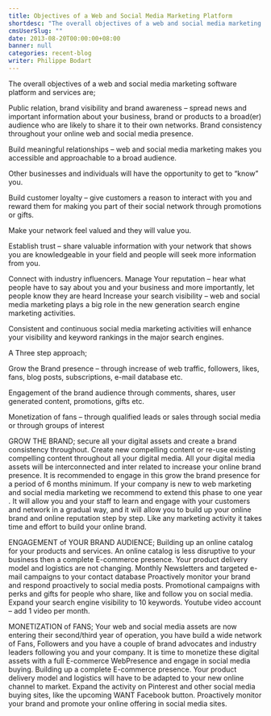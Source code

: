 ```yaml
---
title: Objectives of a Web and Social Media Marketing Platform
shortdesc: "The overall objectives of a web and social media marketing software platform and services are;   Public relation, brand visibility and brand awareness – spread news and important information about your business, brand or products to a broad(er) audience who are likely to share it to their own networks. Brand consistency throughout your online web and social media presence."
cmsUserSlug: ""
date: 2013-08-20T00:00:00+08:00
banner: null
categories: recent-blog
writer: Philippe Bodart
---
```


The overall objectives of a web and social media marketing software platform and services are; 

Public relation, brand visibility and brand awareness – spread news and important information about your business, brand or products to a broad(er) audience who are likely to share it to their own networks. Brand consistency throughout your online web and social media presence.

Build meaningful relationships – web and social media marketing makes you accessible and approachable to a broad audience. 

Other businesses and individuals will have the opportunity to get to “know” you. 

Build customer loyalty – give customers a reason to interact with you and reward them for making you part of their social network through promotions or gifts. 

Make your network feel valued and they will value you. 

Establish trust – share valuable information with your network that shows you are knowledgeable in your field and people will seek more information from you. 

Connect with industry influencers. Manage Your reputation – hear what people have to say about you and your business and more importantly, let people know they are heard Increase your search visibility – web and social media marketing plays a big role in the new generation search engine marketing activities. 

Consistent and continuous social media marketing activities will enhance your visibility and keyword rankings in the major search engines.

A Three step approach;

Grow the Brand presence – through increase of web traffic, followers, likes, fans, blog posts, subscriptions, e-mail database etc. 

Engagement of the brand audience through comments, shares, user generated content, promotions, gifts etc. 

Monetization of fans – through qualified leads or sales through social media or through groups of interest

GROW THE BRAND; secure all your digital assets and create a brand consistency throughout. Create new compelling content or re-use existing compelling content throughout all your digital media. All your digital media assets will be interconnected and inter related to increase your online brand presence. It is recommended to engage in this grow the brand presence for a period of 6 months minimum. If your company is new to web marketing and social media marketing we recommend to extend this phase to one year . It will allow you and your staff to learn and engage with your customers and network in a gradual way, and it will allow you to build up your online brand and online reputation step by step. Like any marketing activity it takes time and effort to build your online brand.

ENGAGEMENT of YOUR BRAND AUDIENCE; Building up an online catalog for your products and services. An online catalog is less disruptive to your business then a complete E-commerce presence. Your product delivery model and logistics are not changing. Monthly Newsletters and targeted e-mail campaigns to your contact database Proactively monitor your brand and respond proactively to social media posts. Promotional campaigns with perks and gifts for people who share, like and follow you on social media. Expand your search engine visibility to 10 keywords. Youtube video account – add 1 video per month.

MONETIZATION of FANS; Your web and social media assets are now entering their second/third year of operation, you have build a wide network of Fans, Followers and you have a couple of brand advocates and industry leaders following you and your company. It is time to monetize these digital assets with a full E-commerce WebPresence and engage in social media buying. Building up a complete E-commerce presence. Your product delivery model and logistics will have to be adapted to your new online channel to market. Expand the activity on Pinterest and other social media buying sites, like the upcoming WANT Facebook button. Proactively monitor your brand and promote your online offering in social media sites.